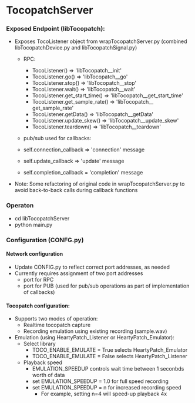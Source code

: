 # TocopatchServer

### Exposed Endpoint (libTocopatch):

- Exposes TocoListener object from wrapTocopatchServer.py (combined libTocopatchDevice.py and libTocopatchSignal.py)
  - RPC:  
    - TocoListener() => 'libTocopatch__init'
    - TocoListener.go() => 'libTocopatch__go'
    - TocoListener.stop() => 'libTocopatch__stop'
    - TocoListener.wait() => 'libTocopatch__wait'
    - TocoListener.get_start_time() => 'libTocopatch__get_start_time'
    - TocoListener.get_sample_rate() => 'libTocopatch__ get_sample_rate'
    - TocoListener.getData() => 'libTocopatch__getData'
    - TocoListener.update_skew() => 'libTocopatch__update_skew'
    - TocoListener.teardown() => 'libTocopatch__teardown'
    
  - pub/sub used for callbacks:
   - self.connection_callback => 'connection' message
   - self.update_callback => 'update' message
   - self.completion_callback = 'completion' message

- Note: Some refactoring of original code in wrapTocopatchServer.py to avoid back-to-back calls during callback functions


### Operaton
- cd libTocopatchServer
- python main.py


### Configuration (CONFG.py)

#### Network configuration
- Update CONFIG.py to reflect correct port addresses, as needed
- Currently requires assignment of two port addresses
  - port for RPC
  - port for PUB (used for pub/sub operations as part of implementation of callbacks)

#### Tocopatch configuration:
- Supports two modes of operation:
  - Realtime tocopatch capture
  - Recording emulation using existing recording (sample.wav)
- Emulation (using HeartyPatch_Listener or HeartyPatch_Emulator):
  - Select library
    - TOCO_ENABLE_EMULATE = True selects HeartyPatch_Emulator
    - TOCO_ENABLE_EMULATE = False selects HeartyPatch_Listener
  - Playback speed
     - EMULATION_SPEEDUP controls wait time between 1 seconbds worth of data
     - set EMULATION_SPEEDUP = 1.0 for full speed recording
     - set EMULATION_SPEEDUP = n for increased recording speed
       - For example, setting n=4 will speed-up playback 4x
     